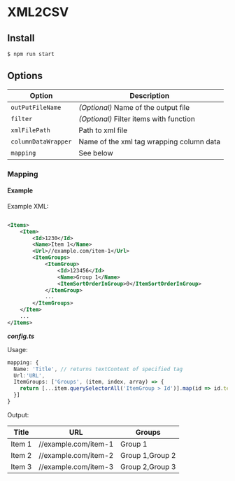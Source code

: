 # XML2CSV

## Install

```bash
$ npm run start
```

## Options

| Option              | Description                              |
|---------------------|------------------------------------------|
| `outPutFileName`    | _(Optional)_ Name of the output file       |
| `filter`            | _(Optional)_ Filter items with function    |
| `xmlFilePath`       | Path to xml file                         |
| `columnDataWrapper` | Name of the xml tag wrapping column data |
| `mapping`           | See below                                |

### Mapping

#### Example

Example XML:

```xml

<Items>
    <Item>
        <Id>1230</Id>
        <Name>Item 1</Name>
        <Url>//example.com/item-1</Url>
        <ItemGroups>
            <ItemGroup>
                <Id>123456</Id>
                <Name>Group 1</Name>
                <ItemSortOrderInGroup>0</ItemSortOrderInGroup>
            </ItemGroup>
            ...
        </ItemGroups>
    </Item>
    ...
</Items>
```

_**config.ts**_

Usage:

```ts
mapping: {
  Name: 'Title', // returns textContent of specified tag
  Url:'URL', 
  ItemGroups: ['Groups', (item, index, array) => {
    return [...item.querySelectorAll('ItemGroup > Id')].map(id => id.textContent).join(',')
  }]
}
```
Output:

| Title  | URL                  | Groups          |
|--------|----------------------|-----------------|
| Item 1 | //example.com/item-1 | Group 1         |
| Item 2 | //example.com/item-2 | Group 1,Group 2 |
| Item 3 | //example.com/item-3 | Group 2,Group 3 |
